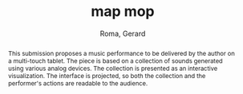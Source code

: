 ---
title: "map mop"
abstract: "This submission proposes a music performance to be delivered by the author on a multi-touch tablet. The piece is based on a collection of sounds generated using various analog devices. The collection is presented as an interactive visualization. The interface is projected, so both the collection and the performer's actions are readable to the audience."
address: "Trondheim, Norway"
booktitle: "Proceedings of the International Web Audio Conference"
editor: "Xambó, Anna and Martín, Sara R. and Roma, Gerard"
month: "December"
publisher: "NTNU"
series: "WAC '19"
pages: "166"
id: "2019_70"
author: "Roma, Gerard"
webAuthor: "Gerard Roma"
track: "Performance"
year: "2019"
tags: year2019
media: https://youtu.be/Cwm_njSp1IQ
pdflink: "/_data/papers/pdf/2019/2019_70.pdf"
ISSN: "2663-5844"
---